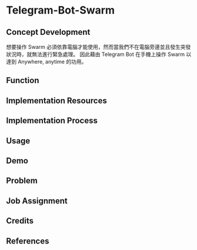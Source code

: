 # Telegram-Bot-Swarm
## Concept Development
想要操作 Swarm 必須依靠電腦才能使用，然而當我們不在電腦旁邊並且發生突發狀況時，就無法進行緊急處理。
因此藉由 Telegram Bot 在手機上操作 Swarm 以達到 Anywhere, anytime 的功用。

## Function


## Implementation Resources


## Implementation Process


## Usage


## Demo


## Problem


## Job Assignment


## Credits


## References
